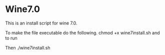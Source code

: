 # Wine7.0
This is an install script for wine 7.0. 

To make the file executable do the following. 
chmod +x wine7install.sh and to run 

Then
./wine7install.sh
